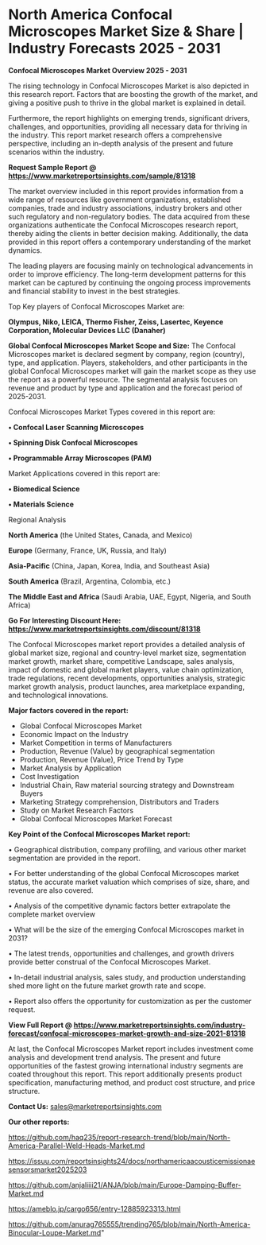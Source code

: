 # North America Confocal Microscopes Market Size & Share | Industry Forecasts 2025 - 2031

<Strong> Confocal Microscopes Market Overview 2025 - 2031</strong>

The rising technology in Confocal Microscopes Market is also depicted in this research report. Factors that are boosting the growth of the market, and giving a positive push to thrive in the global market is explained in detail.

Furthermore, the report highlights on emerging trends, significant drivers, challenges, and opportunities, providing all necessary data for thriving in the industry. This report market research offers a comprehensive perspective, including an in-depth analysis of the present and future scenarios within the industry.

<strong>Request Sample Report @ <a href=https://www.marketreportsinsights.com/sample/81318>https://www.marketreportsinsights.com/sample/81318</a></strong>

The market overview included in this report provides information from a wide range of resources like government organizations, established companies, trade and industry associations, industry brokers and other such regulatory and non-regulatory bodies. The data acquired from these organizations authenticate the Confocal Microscopes research report, thereby aiding the clients in better decision making. Additionally, the data provided in this report offers a contemporary understanding of the market dynamics.

The leading players are focusing mainly on technological advancements in order to improve efficiency. The long-term development patterns for this market can be captured by continuing the ongoing process improvements and financial stability to invest in the best strategies.

Top Key players of Confocal Microscopes Market are:

<strong>Olympus, Niko, LEICA, Thermo Fisher, Zeiss, Lasertec, Keyence Corporation, Molecular Devices LLC (Danaher)</strong>

<strong><b>Global Confocal Microscopes Market Scope and Size:</b></strong>
The Confocal Microscopes market is declared segment by company, region (country), type, and application. Players, stakeholders, and other participants in the global Confocal Microscopes market will gain the market scope as they use the report as a powerful resource. The segmental analysis focuses on revenue and product by type and application and the forecast period of 2025-2031.

Confocal Microscopes Market Types covered in this report are:

<strong>• Confocal Laser Scanning Microscopes

• Spinning Disk Confocal Microscopes

• Programmable Array Microscopes (PAM)</strong>

Market Applications covered in this report are:

<strong>• Biomedical Science

• Materials Science</strong> 

Regional Analysis

<strong>North America</strong> (the United States, Canada, and Mexico)

<strong>Europe</strong> (Germany, France, UK, Russia, and Italy)

<strong>Asia-Pacific</strong> (China, Japan, Korea, India, and Southeast Asia)

<strong>South America</strong> (Brazil, Argentina, Colombia, etc.)

<strong>The Middle East and Africa</strong> (Saudi Arabia, UAE, Egypt, Nigeria, and South Africa)

<strong>Go For Interesting Discount Here: <a href=https://www.marketreportsinsights.com/discount/81318>https://www.marketreportsinsights.com/discount/81318</a></strong>

The Confocal Microscopes market report provides a detailed analysis of global market size, regional and country-level market size, segmentation market growth, market share, competitive Landscape, sales analysis, impact of domestic and global market players, value chain optimization, trade regulations, recent developments, opportunities analysis, strategic market growth analysis, product launches, area marketplace expanding, and technological innovations.

<strong><b>Major factors covered in the report:</b></strong>
<ul>
  <li>Global Confocal Microscopes Market </li>
  <li>Economic Impact on the Industry</li>
  <li>Market Competition in terms of Manufacturers</li>
  <li>Production, Revenue (Value) by geographical segmentation</li>
  <li>Production, Revenue (Value), Price Trend by Type</li>
  <li>Market Analysis by Application</li>
  <li>Cost Investigation</li>
  <li>Industrial Chain, Raw material sourcing strategy and Downstream Buyers</li>
  <li>Marketing Strategy comprehension, Distributors and Traders</li>
  <li>Study on Market Research Factors</li>
  <li>Global Confocal Microscopes Market Forecast</li>
</ul>

<strong><b>Key Point of the Confocal Microscopes Market report:</b></strong>

• Geographical distribution, company profiling, and various other market segmentation are provided in the report.

• For better understanding of the global Confocal Microscopes market status, the accurate market valuation which comprises of size, share, and revenue are also covered.

• Analysis of the competitive dynamic factors better extrapolate the complete market overview

• What will be the size of the emerging Confocal Microscopes market in 2031?

• The latest trends, opportunities and challenges, and growth drivers provide better construal of the Confocal Microscopes Market.

• In-detail industrial analysis, sales study, and production understanding shed more light on the future market growth rate and scope.

• Report also offers the opportunity for customization as per the customer request.

<strong><b>View Full Report @ <a href=https://www.marketreportsinsights.com/industry-forecast/confocal-microscopes-market-growth-and-size-2021-81318>https://www.marketreportsinsights.com/industry-forecast/confocal-microscopes-market-growth-and-size-2021-81318</a></b></strong>


At last, the Confocal Microscopes Market report includes investment come analysis and development trend analysis. The present and future opportunities of the fastest growing international industry segments are coated throughout this report. This report additionally presents product specification, manufacturing method, and product cost structure, and price structure.

<strong>Contact Us:</strong>
sales@marketreportsinsights.com

<strong>Our other reports:</strong>

<a href=https://github.com/haq235/report-research-trend/blob/main/North-America-Parallel-Weld-Heads-Market.md>https://github.com/haq235/report-research-trend/blob/main/North-America-Parallel-Weld-Heads-Market.md</a>

<a href=https://issuu.com/reportsinsights24/docs/northamericaacousticemissionaesensorsmarket2025203>https://issuu.com/reportsinsights24/docs/northamericaacousticemissionaesensorsmarket2025203</a>

<a href=https://github.com/anjaliiii21/ANJA/blob/main/Europe-Damping-Buffer-Market.md>https://github.com/anjaliiii21/ANJA/blob/main/Europe-Damping-Buffer-Market.md</a>

<a href=https://ameblo.jp/cargo656/entry-12885923313.html>https://ameblo.jp/cargo656/entry-12885923313.html</a>

<a href=https://github.com/anurag765555/trending765/blob/main/North-America-Binocular-Loupe-Market.md>https://github.com/anurag765555/trending765/blob/main/North-America-Binocular-Loupe-Market.md</a>"
